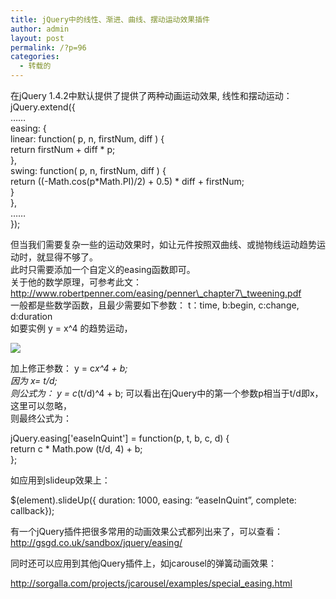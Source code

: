 ```yaml
---
title: jQuery中的线性、渐进、曲线、摆动运动效果插件
author: admin
layout: post
permalink: /?p=96
categories:
  - 转载的
---
```

在jQuery 1.4.2中默认提供了提供了两种动画运动效果, 线性和摆动运动：  
jQuery.extend({  
……  
easing: {  
linear: function( p, n, firstNum, diff ) {  
return firstNum + diff * p;  
},  
swing: function( p, n, firstNum, diff ) {  
return ((-Math.cos(p\*Math.PI)/2) + 0.5) \* diff + firstNum;  
}  
},  
……  
});

但当我们需要复杂一些的运动效果时，如让元件按照双曲线、或抛物线运动趋势运动时，就显得不够了。  
此时只需要添加一个自定义的easing函数即可。  
关于他的数学原理，可参考此文： http://www.robertpenner.com/easing/penner\_chapter7\_tweening.pdf  
一般都是些数学函数，且最少需要如下参数： t：time, b:begin, c:change, d:duration  
如要实例 y = x^4 的趋势运动，

![][1]

加上修正参数： y = c*x^4 + b;  
因为 x= t/d;  
则公式为： y = c*(t/d)^4 + b; 可以看出在jQuery中的第一个参数p相当于t/d即x，这里可以忽略，  
则最终公式为：

jQuery.easing['easeInQuint'] = function(p, t, b, c, d) {  
return c * Math.pow (t/d, 4) + b;  
};

如应用到slideup效果上：

$(element).slideUp({ duration: 1000, easing: &#8220;easeInQuint&#8221;, complete: callback});

有一个jQuery插件把很多常用的动画效果公式都列出来了，可以查看： http://gsgd.co.uk/sandbox/jquery/easing/

同时还可以应用到其他jQuery插件上，如jcarousel的弹簧动画效果：

http://sorgalla.com/projects/jcarousel/examples/special_easing.html

 [1]: http://ww2.sinaimg.cn/mw600/6f8d178cjw1doa5je3wqbj.jpg